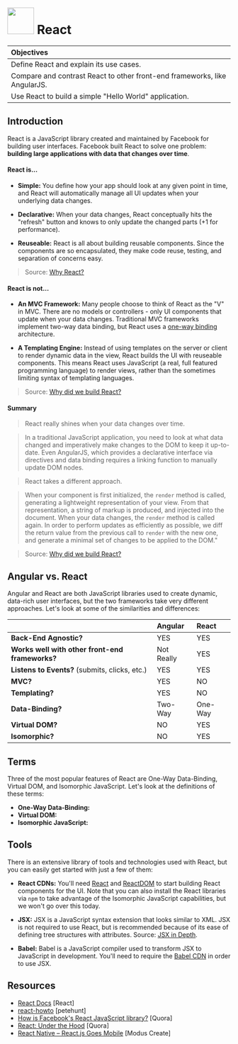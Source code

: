 # <img src="https://cloud.githubusercontent.com/assets/7833470/10899314/63829980-8188-11e5-8cdd-4ded5bcb6e36.png" height="60"> React

| Objectives |
| :--- |
| Define React and explain its use cases. |
| Compare and contrast React to other front-end frameworks, like AngularJS. |
| Use React to build a simple "Hello World" application. |

## Introduction

React is a JavaScript library created and maintained by Facebook for building user interfaces. Facebook built React to solve one problem: **building large applications with data that changes over time**.

#### React is...

* **Simple:** You define how your app should look at any given point in time, and React will automatically manage all UI updates when your underlying data changes.

* **Declarative:** When your data changes, React conceptually hits the "refresh" button and knows to only update the changed parts (+1 for performance).

* **Reuseable:** React is all about building reusable components. Since the components are so encapsulated, they make code reuse, testing, and separation of concerns easy.

> Source: <a href="https://facebook.github.io/react/docs/why-react.html" target="">Why React?</a>

#### React is not...

* **An MVC Framework:** Many people choose to think of React as the "V" in MVC. There are no models or controllers - only UI components that update when your data changes. Traditional MVC frameworks implement two-way data binding, but React uses a [one-way binding]() architecture.

* **A Templating Engine:** Instead of using templates on the server or client to render dynamic data in the view, React builds the UI with reuseable components. This means React uses JavaScript (a real, full featured programming language) to render views, rather than the sometimes limiting syntax of templating languages.

> Source: <a href="https://facebook.github.io/react/blog/2013/06/05/why-react.html" target="">Why did we build React?</a>

#### Summary

>React really shines when your data changes over time.

>In a traditional JavaScript application, you need to look at what data changed and imperatively make changes to the DOM to keep it up-to-date. Even AngularJS, which provides a declarative interface via directives and data binding requires a linking function to manually update DOM nodes.

>React takes a different approach.

>When your component is first initialized, the `render` method is called, generating a lightweight representation of your view. From that representation, a string of markup is produced, and injected into the document. When your data changes, the `render` method is called again. In order to perform updates as efficiently as possible, we diff the return value from the previous call to `render` with the new one, and generate a minimal set of changes to be applied to the DOM."

> Source: <a href="https://facebook.github.io/react/blog/2013/06/05/why-react.html" target="">Why did we build React?</a>

## Angular vs. React

Angular and React are both JavaScript libraries used to create dynamic, data-rich user interfaces, but the two frameworks take very different approaches. Let's look at some of the similarities and differences:

| | Angular | React |
| :--- | :--- | :--- |
| **Back-End Agnostic?** | YES | YES |
| **Works well with other front-end frameworks?** | Not Really | YES |
| **Listens to Events?** (submits, clicks, etc.) | YES | YES |
| **MVC?** | YES | NO |
| **Templating?** | YES | NO |
| **Data-Binding?** | Two-Way | One-Way |
| **Virtual DOM?** | NO | YES |
| **Isomorphic?** | NO | YES |

## Terms

Three of the most popular features of React are One-Way Data-Binding, Virtual DOM, and Isomorphic JavaScript. Let's look at the definitions of these terms:

* **One-Way Data-Binding:**
* **Virtual DOM:**
* **Isomorphic JavaScript:**

## Tools

There is an extensive library of tools and technologies used with React, but you can easily get started with just a few of them:

* **React CDNs:** You'll need <a href="https://cdnjs.cloudflare.com/ajax/libs/react/0.14.0/react.js" target="">React</a> and <a href="https://cdnjs.cloudflare.com/ajax/libs/react/0.14.0/react-dom.js" target="">ReactDOM</a> to start building React components for the UI. Note that you can also install the React libraries via `npm` to take advantage of the Isomorphic JavaScript capabilities, but we won't go over this today.

* **JSX:** JSX is a JavaScript syntax extension that looks similar to XML. JSX is not required to use React, but is recommended because of its ease of defining tree structures with attributes. Source: <a href="http://facebook.github.io/react/docs/jsx-in-depth.html" target="">JSX in Depth</a>.

* **Babel:** Babel is a JavaScript compiler used to transform JSX to JavaScript in development. You'll need to require the <a href="https://cdnjs.cloudflare.com/ajax/libs/babel-core/5.6.15/browser.js" target="">Babel CDN</a> in order to use JSX.

## Resources

* <a href="https://facebook.github.io/react/docs/getting-started.html" target="">React Docs</a> [React]
* <a href="https://github.com/petehunt/react-howto" target="">react-howto</a> [petehunt]
* <a href="https://www.quora.com/How-is-Facebooks-React-JavaScript-library" target="">How is Facebook's React JavaScript library?</a> [Quora]
* <a href="https://www.quora.com/profile/Pete-Hunt/Posts/React-Under-the-Hood" target="">React: Under the Hood</a> [Quora]
* <a href="http://moduscreate.com/react-native-react-js-goes-mobile" target="">React Native – React.js Goes Mobile</a> [Modus Create]
